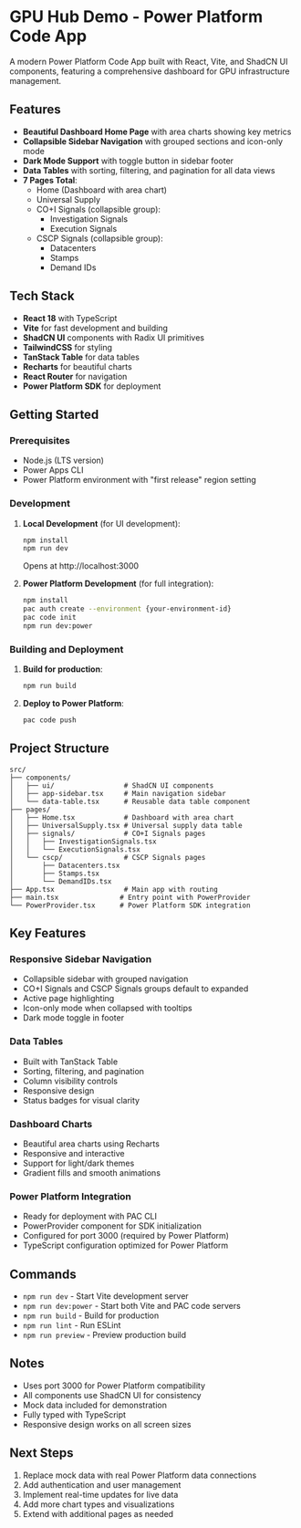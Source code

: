 # GPU Hub Demo - Power Platform Code App

A modern Power Platform Code App built with React, Vite, and ShadCN UI components, featuring a comprehensive dashboard for GPU infrastructure management.

## Features

- **Beautiful Dashboard Home Page** with area charts showing key metrics
- **Collapsible Sidebar Navigation** with grouped sections and icon-only mode
- **Dark Mode Support** with toggle button in sidebar footer
- **Data Tables** with sorting, filtering, and pagination for all data views
- **7 Pages Total**:
  - Home (Dashboard with area chart)
  - Universal Supply
  - CO+I Signals (collapsible group):
    - Investigation Signals
    - Execution Signals
  - CSCP Signals (collapsible group):
    - Datacenters
    - Stamps
    - Demand IDs

## Tech Stack

- **React 18** with TypeScript
- **Vite** for fast development and building
- **ShadCN UI** components with Radix UI primitives
- **TailwindCSS** for styling
- **TanStack Table** for data tables
- **Recharts** for beautiful charts
- **React Router** for navigation
- **Power Platform SDK** for deployment

## Getting Started

### Prerequisites

- Node.js (LTS version)
- Power Apps CLI
- Power Platform environment with "first release" region setting

### Development

1. **Local Development** (for UI development):
   ```bash
   npm install
   npm run dev
   ```
   Opens at http://localhost:3000

2. **Power Platform Development** (for full integration):
   ```bash
   npm install
   pac auth create --environment {your-environment-id}
   pac code init
   npm run dev:power
   ```

### Building and Deployment

1. **Build for production**:
   ```bash
   npm run build
   ```

2. **Deploy to Power Platform**:
   ```bash
   pac code push
   ```

## Project Structure

```
src/
├── components/
│   ├── ui/                 # ShadCN UI components
│   ├── app-sidebar.tsx     # Main navigation sidebar
│   └── data-table.tsx      # Reusable data table component
├── pages/
│   ├── Home.tsx            # Dashboard with area chart
│   ├── UniversalSupply.tsx # Universal supply data table
│   ├── signals/            # CO+I Signals pages
│   │   ├── InvestigationSignals.tsx
│   │   └── ExecutionSignals.tsx
│   └── cscp/               # CSCP Signals pages
│       ├── Datacenters.tsx
│       ├── Stamps.tsx
│       └── DemandIDs.tsx
├── App.tsx                 # Main app with routing
├── main.tsx               # Entry point with PowerProvider
└── PowerProvider.tsx      # Power Platform SDK integration
```

## Key Features

### Responsive Sidebar Navigation
- Collapsible sidebar with grouped navigation
- CO+I Signals and CSCP Signals groups default to expanded
- Active page highlighting
- Icon-only mode when collapsed with tooltips
- Dark mode toggle in footer

### Data Tables
- Built with TanStack Table
- Sorting, filtering, and pagination
- Column visibility controls
- Responsive design
- Status badges for visual clarity

### Dashboard Charts
- Beautiful area charts using Recharts
- Responsive and interactive
- Support for light/dark themes
- Gradient fills and smooth animations

### Power Platform Integration
- Ready for deployment with PAC CLI
- PowerProvider component for SDK initialization
- Configured for port 3000 (required by Power Platform)
- TypeScript configuration optimized for Power Platform

## Commands

- `npm run dev` - Start Vite development server
- `npm run dev:power` - Start both Vite and PAC code servers
- `npm run build` - Build for production
- `npm run lint` - Run ESLint
- `npm run preview` - Preview production build

## Notes

- Uses port 3000 for Power Platform compatibility
- All components use ShadCN UI for consistency
- Mock data included for demonstration
- Fully typed with TypeScript
- Responsive design works on all screen sizes

## Next Steps

1. Replace mock data with real Power Platform data connections
2. Add authentication and user management
3. Implement real-time updates for live data
4. Add more chart types and visualizations
5. Extend with additional pages as needed